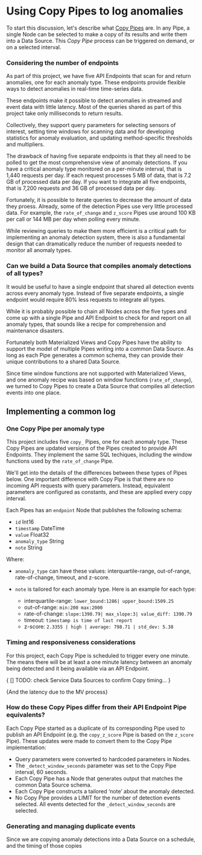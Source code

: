 # Using Copy Pipes to log anomalies

To start this discussion, let's describe what [Copy Pipes](https://www.tinybird.co/docs/publish/copy-pipes.html#copy-pipes) are. In any Pipe, a single Node can be selected to make a copy of its results and write them into a Data Source. This *Copy Pipe* process can be triggered on demand, or on a selected interval. 

### Considering the number of endpoints 

As part of this project, we have five API Endpoints that scan for and return anomalies, one for each anomaly type. These endpoints provide flexible ways to detect anomalies in real-time time-series data. 

These endpoints make it possible to detect anomalies in streamed and event data with little latency. Most of the queries shared as part of this project take only milliseconds to return results. 

Collectively, they support query parameters for selecting sensors of interest, setting time windows for scanning data and for developing statistics for anomaly evaluation, and updating method-specific thresholds and multipliers. 

The drawback of having five separate endpoints is that they all need to be polled to get the most comprehensive view of anomaly detections. If you have a critical anomaly type monitored on a per-minute interval, that is 1,440 requests per day. If each request processes 5 MB of data, that is 7.2 GB of processed data per day. If you want to integrate all five endpoints, that is 7,200 requests and 36 GB of processed data per day. 

Fortunately, it is possible to iterate queries to decrease the amount of data they proess. Already, some of the detection Pipes use very little processed data. For example, the `rate_of_change` and `z_score` Pipes use around 100 KB per call or 144 MB per day when polling every minute. 

While reviewing queries to make them more efficient is a critical path for implementing an anomaly detection system, there is also a fundamental design that can dramatically reduce the number of requests needed to monitor all anomaly types. 

### Can we build a Data Source that compiles anomaly detections of all types? 

It would be useful to have a single endpoint that shared all detection events across every anomaly type. Instead of five separate endpoints, a single endpoint would require 80% less requests to integrate all types.  

While it is probably possible to chain all Nodes across the five types and come up with a single Pipe and API Endpoint to check for and report on all anomaly types, that sounds like a recipe for comprehension and maintenance disasters. 

Fortunately both Materialized Views and Copy Pipes have the ability to support the model of multiple Pipes writing into a common Data Source. As long as each Pipe generates a common schema, they can provide their unique contributions to a shared Data Source. 

Since time window functions are not supported with Materialized Views, and one anomaly recipe was based on window functions (`rate_of_change`), we turned to Copy Pipes to create a Data Source that compiles all detection events into one place. 

## Implementing a common log

### One Copy Pipe per anomaly type 

This project includes five `copy_` Pipes, one for each anomaly type. These Copy Pipes are updated versions of the Pipes created to provide API Endpoints. They implement the same SQL techiques, including the window functions used by the `rate_of_change` Pipe.

We'll get into the details of the differences between these types of Pipes below. One important difference with Copy Pipe is that there are no incoming API requests with query parameters. Instead, equivalent parameters are configured as constants, and these are applied every copy interval.  

Each Pipes has an `endpoint` Node that publishes the following schema:

* `id` Int16
* `timestamp` DateTime
* `value` Float32
* `anomaly_type` String
* `note` String

Where:

* `anomaly_type` can have these values: interquartile-range, out-of-range, rate-of-change, timeout, and z-score.
* `note` is tailored for each anomaly type. Here is an example for each type:
  
  * interquartile-range: `lower_bound:1286| upper_bound:1509.25`
  * out-of-range: `min:200 max:2000`
  * rate-of-change: `slope:1390.79| max_slope:3| value_diff: 1390.79`
  * timeout: `timestamp is time of last report` 
  * z-score: `2.3355 | high | average: 798.71 | std_dev: 5.38`

### Timing and responsiveness considerations

For this project, each Copy Pipe is scheduled to trigger every one minute. The means there will be at least a one minute latency between an anomaly being detected and it being available via an API Endpoint. 

{ [] TODO: check Service Data Sources to confirm Copy timing... }

{And the latency due to the MV process}


### How do these Copy Pipes differ from their API Endpoint Pipe equivalents?

Each Copy Pipe started as a duplicate of its corresponding Pipe used to publish an API Endpoint (e.g. the `copy_z_score` Pipe is based on the `z_score` Pipe). These updates were made to convert them to the Copy Pipe implementation:

* Query parameters were converted to hardcoded parameters in Nodes. 
* The `_detect_window_seconds` parameter was set to the Copy Pipe interval, 60 seconds.
* Each Copy Pipe has a Node that generates output that matches the common Data Source schema.
* Each Copy Pipe constructs a tailored ‘note’ about the anomaly detected. 
* No Copy Pipe provides a LIMIT for the number of detection events selected.  All events detected for the `_detect_window_seconds` are selected. 

### Generating and managing duplicate events

Since we are copying anomaly detections into a Data Source on a schedule, and the timing of those copies 



